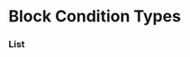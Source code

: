 # Block Condition Types



### List
<!---
* [Evaluate Condition](block_condition_types/evaluate_condition.md)
* [Has Item In Recipe](block_condition_types/has_item_in_recipe.md)
-->